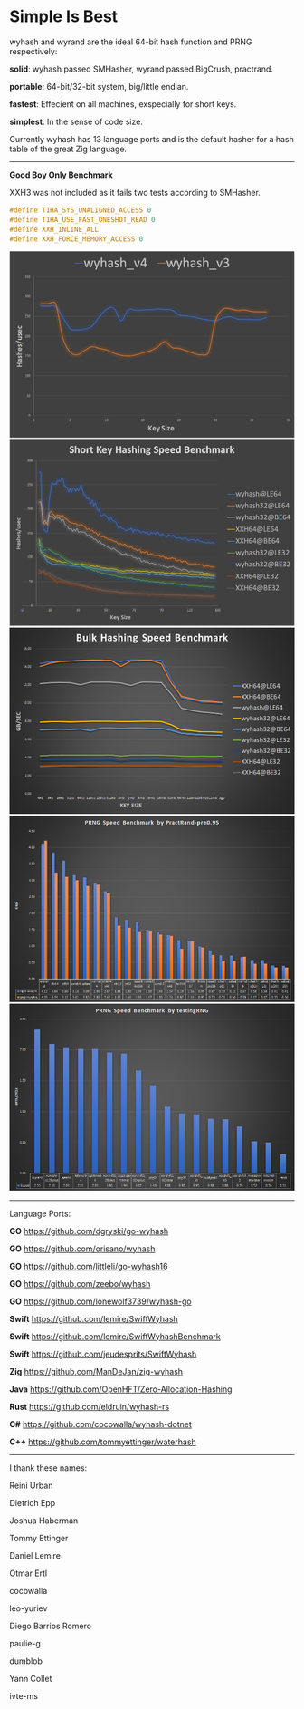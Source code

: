 Simple Is Best
====

wyhash and wyrand are the ideal 64-bit hash function and PRNG respectively: 

**solid**:  wyhash passed SMHasher, wyrand passed BigCrush, practrand.

**portable**: 64-bit/32-bit system, big/little endian.
  
**fastest**:  Effecient on all machines, exspecially for short keys.
  
**simplest**: In the sense of code size.

Currently wyhash has 13 language ports and is the default hasher for a hash table of the great Zig language.

----------------------------------------


**Good Boy Only Benchmark** 

XXH3 was not included as it fails two tests according to SMHasher.

```C
#define T1HA_SYS_UNALIGNED_ACCESS 0
#define T1HA_USE_FAST_ONESHOT_READ 0
#define XXH_INLINE_ALL
#define XXH_FORCE_MEMORY_ACCESS 0
```
![](Clipboard05.png)
![](Clipboard03.png)
![](Clipboard04.png)
![](Clipboard01.png)
![](Clipboard02.png)

----------------------------------------

Language Ports:

**GO**  https://github.com/dgryski/go-wyhash

**GO**  https://github.com/orisano/wyhash

**GO** https://github.com/littleli/go-wyhash16

**GO** https://github.com/zeebo/wyhash

**GO** https://github.com/lonewolf3739/wyhash-go

**Swift** https://github.com/lemire/SwiftWyhash

**Swift**  https://github.com/lemire/SwiftWyhashBenchmark

**Swift**  https://github.com/jeudesprits/SwiftWyhash

**Zig** https://github.com/ManDeJan/zig-wyhash

**Java** https://github.com/OpenHFT/Zero-Allocation-Hashing

**Rust**  https://github.com/eldruin/wyhash-rs

**C#**  https://github.com/cocowalla/wyhash-dotnet

**C++**  https://github.com/tommyettinger/waterhash

----------------------------------------

I thank these names:

Reini Urban

Dietrich Epp

Joshua Haberman

Tommy Ettinger

Daniel Lemire

Otmar Ertl

cocowalla

leo-yuriev

Diego Barrios Romero

paulie-g 

dumblob

Yann Collet

ivte-ms
